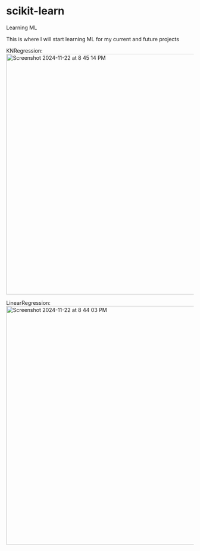# scikit-learn
Learning ML

This is where I will start learning ML for my current and future projects

KNRegression: 
<img width="644" alt="Screenshot 2024-11-22 at 8 45 14 PM" src="https://github.com/user-attachments/assets/8aef9ed5-2b31-411d-931b-20d0c60e50f4">


LinearRegression:
<img width="639" alt="Screenshot 2024-11-22 at 8 44 03 PM" src="https://github.com/user-attachments/assets/44a06575-8a23-42dc-ab36-8beb4ce4d6e4">
